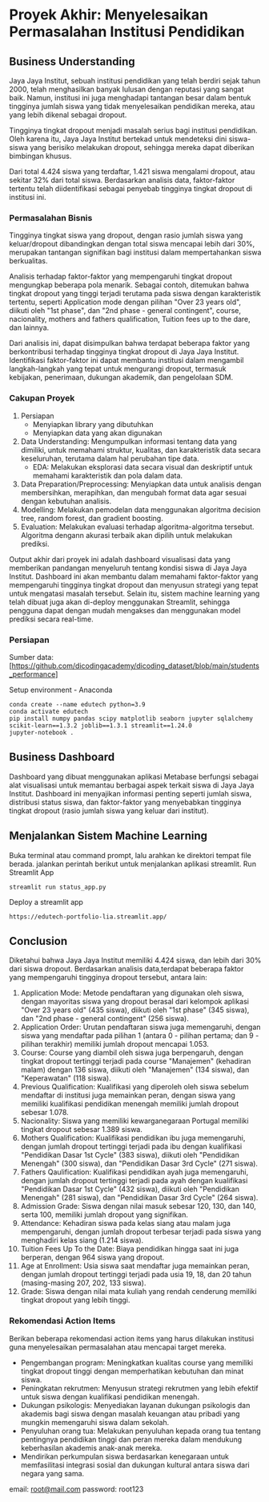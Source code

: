# Proyek Akhir: Menyelesaikan Permasalahan Institusi Pendidikan

## Business Understanding

Jaya Jaya Institut, sebuah institusi pendidikan yang telah berdiri sejak tahun 2000, telah menghasilkan banyak lulusan dengan reputasi yang sangat baik. Namun, institusi ini juga menghadapi tantangan besar dalam bentuk tingginya jumlah siswa yang tidak menyelesaikan pendidikan mereka, atau yang lebih dikenal sebagai dropout.

Tingginya tingkat dropout menjadi masalah serius bagi institusi pendidikan. Oleh karena itu, Jaya Jaya Institut bertekad untuk mendeteksi dini siswa-siswa yang berisiko melakukan dropout, sehingga mereka dapat diberikan bimbingan khusus.

Dari total 4.424 siswa yang terdaftar, 1.421 siswa mengalami dropout, atau sekitar 32% dari total siswa. Berdasarkan analisis data, faktor-faktor tertentu telah diidentifikasi sebagai penyebab tingginya tingkat dropout di institusi ini.

### Permasalahan Bisnis

Tingginya tingkat siswa yang dropout, dengan rasio jumlah siswa yang keluar/dropout dibandingkan dengan total siswa mencapai lebih dari 30%, merupakan tantangan signifikan bagi institusi dalam mempertahankan siswa berkualitas.

Analisis terhadap faktor-faktor yang mempengaruhi tingkat dropout mengungkap beberapa pola menarik. Sebagai contoh, ditemukan bahwa tingkat dropout yang tinggi terjadi terutama pada siswa dengan karakteristik tertentu, seperti Application mode dengan pilihan "Over 23 years old", diikuti oleh "1st phase", dan "2nd phase - general contingent", course, nacionality, mothers and fathers qualification, Tuition fees up to the dare, dan lainnya.

Dari analisis ini, dapat disimpulkan bahwa terdapat beberapa faktor yang berkontribusi terhadap tingginya tingkat dropout di Jaya Jaya Institut. Identifikasi faktor-faktor ini dapat membantu institusi dalam mengambil langkah-langkah yang tepat untuk mengurangi dropout, termasuk kebijakan, penerimaan, dukungan akademik, dan pengelolaan SDM.

### Cakupan Proyek

1. Persiapan
   - Menyiapkan library yang dibutuhkan
   - Menyiapkan data yang akan digunakan
2. Data Understanding: Mengumpulkan informasi tentang data yang dimiliki, untuk memahami struktur, kualitas, dan karakteristik data secara keseluruhan, terutama dalam hal perubahan tipe data.
   - EDA: Melakukan eksplorasi data secara visual dan deskriptif untuk memahami karakteristik dan pola dalam data.
3. Data Preparation/Preprocessing: Menyiapkan data untuk analisis dengan membersihkan, merapihkan, dan mengubah format data agar sesuai dengan kebutuhan analisis.
4. Modelling: Melakukan pemodelan data menggunakan algoritma decision tree, random forest, dan gradient boosting.
5. Evaluation: Melakukan evaluasi terhadap algoritma-algoritma tersebut. Algoritma dengann akurasi terbaik akan dipilih untuk melakukan prediksi.

Output akhir dari proyek ini adalah dashboard visualisasi data yang memberikan pandangan menyeluruh tentang kondisi siswa di Jaya Jaya Institut. Dashboard ini akan membantu dalam memahami faktor-faktor yang mempengaruhi tingginya tingkat dropout dan menyusun strategi yang tepat untuk mengatasi masalah tersebut. Selain itu, sistem machine learning yang telah dibuat juga akan di-deploy menggunakan Streamlit, sehingga pengguna dapat dengan mudah mengakses dan menggunakan model prediksi secara real-time.

### Persiapan

Sumber data: [https://github.com/dicodingacademy/dicoding_dataset/blob/main/students_performance]

Setup environment - Anaconda

```
conda create --name edutech python=3.9
conda activate edutech
pip install numpy pandas scipy matplotlib seaborn jupyter sqlalchemy scikit-learn==1.3.2 joblib==1.3.1 streamlit==1.24.0
jupyter-notebook .
```

## Business Dashboard

Dashboard yang dibuat menggunakan aplikasi Metabase berfungsi sebagai alat visualisasi untuk memantau berbagai aspek terkait siswa di Jaya Jaya Institut. Dashboard ini menyajikan informasi penting seperti jumlah siswa, distribusi status siswa, dan faktor-faktor yang menyebabkan tingginya tingkat dropout (rasio jumlah siswa yang keluar dari institut).

## Menjalankan Sistem Machine Learning

Buka terminal atau command prompt, lalu arahkan ke direktori tempat file berada. jalankan perintah berikut untuk menjalankan aplikasi streamlit. Run Streamlit App

```
streamlit run status_app.py
```

Deploy a streamlit app

```
https://edutech-portfolio-lia.streamlit.app/
```

## Conclusion

Diketahui bahwa Jaya Jaya Institut memiliki 4.424 siswa, dan lebih dari 30% dari siswa dropout. Berdasarkan analisis data,terdapat beberapa faktor yang mempengaruhi tingginya dropout tersebut, antara lain:

1. Application Mode: Metode pendaftaran yang digunakan oleh siswa, dengan mayoritas siswa yang dropout berasal dari kelompok aplikasi "Over 23 years old" (435 siswa), diikuti oleh "1st phase" (345 siswa), dan "2nd phase - general contingent" (256 siswa).
2. Application Order: Urutan pendaftaran siswa juga memengaruhi, dengan siswa yang mendaftar pada pilihan 1 (antara 0 - pilihan pertama; dan 9 - pilihan terakhir) memiliki jumlah dropout mencapai 1.053.
3. Course: Course yang diambil oleh siswa juga berpengaruh, dengan tingkat dropout tertinggi terjadi pada course "Manajemen" (kehadiran malam) dengan 136 siswa, diikuti oleh "Manajemen" (134 siswa), dan "Keperawatan" (118 siswa).
4. Previous Qualification: Kualifikasi yang diperoleh oleh siswa sebelum mendaftar di institusi juga memainkan peran, dengan siswa yang memiliki kualifikasi pendidikan menengah memiliki jumlah dropout sebesar 1.078.
5. Nacionality: Siswa yang memiliki kewarganegaraan Portugal memiliki tingkat dropout sebesar 1.389 siswa.
6. Mothers Qualification: Kualifikasi pendidikan ibu juga memengaruhi, dengan jumlah dropout tertinggi terjadi pada ibu dengan kualifikasi "Pendidikan Dasar 1st Cycle" (383 siswa), diikuti oleh "Pendidikan Menengah" (300 siswa), dan "Pendidikan Dasar 3rd Cycle" (271 siswa).
7. Fathers Qaulification: Kualifikasi pendidikan ayah juga memengaruhi, dengan jumlah dropout tertinggi terjadi pada ayah dengan kualifikasi "Pendidikan Dasar 1st Cycle" (432 siswa), diikuti oleh "Pendidikan Menengah" (281 siswa), dan "Pendidikan Dasar 3rd Cycle" (264 siswa).
8. Admission Grade: Siswa dengan nilai masuk sebesar 120, 130, dan 140, serta 100, memiliki jumlah dropout yang signifikan.
9. Attendance: Kehadiran siswa pada kelas siang atau malam juga mempengaruhi, dengan jumlah dropout terbesar terjadi pada siswa yang menghadiri kelas siang (1.214 siswa).
10. Tuition Fees Up To the Date: Biaya pendidikan hingga saat ini juga berperan, dengan 964 siswa yang dropout.
11. Age at Enrollment: Usia siswa saat mendaftar juga memainkan peran, dengan jumlah dropout tertinggi terjadi pada usia 19, 18, dan 20 tahun (masing-masing 207, 202, 133 siswa).
12. Grade: Siswa dengan nilai mata kuliah yang rendah cenderung memiliki tingkat dropout yang lebih tinggi.

### Rekomendasi Action Items

Berikan beberapa rekomendasi action items yang harus dilakukan institusi guna menyelesaikan permasalahan atau mencapai target mereka.

- Pengembangan program: Meningkatkan kualitas course yang memiliki tingkat dropout tinggi dengan memperhatikan kebutuhan dan minat siswa.
- Peningkatan rekrutmen: Menyusun strategi rekrutmen yang lebih efektif untuk siswa dengan kualifikasi pendidikan menengah.
- Dukungan psikologis: Menyediakan layanan dukungan psikologis dan akademis bagi siswa dengan masalah keuangan atau pribadi yang mungkin memengaruhi siswa dalam sekolah.
- Penyuluhan orang tua: Melakukan penyuluhan kepada orang tua tentang pentingnya pendidikan tinggi dan peran mereka dalam mendukung keberhasilan akademis anak-anak mereka.
- Mendirikan perkumpulan siswa berdasarkan kenegaraan untuk memfasilitasi integrasi sosial dan dukungan kultural antara siswa dari negara yang sama.

email: root@mail.com
password: root123
